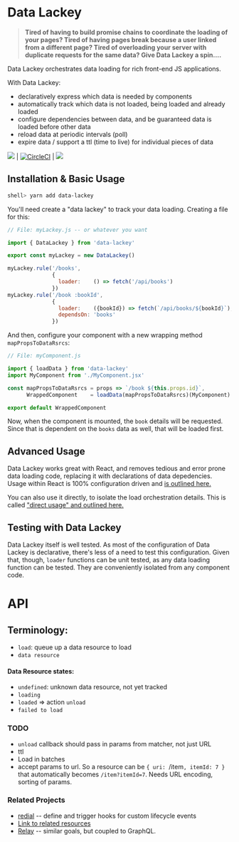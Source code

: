 # Data Lackey

> __Tired of having to build promise chains to coordinate the loading of your pages? 
Tired of having pages break because a user linked from a different page?
Tired of overloading your server with duplicate requests for the same data?
Give Data Lackey a spin....__


Data Lackey orchestrates data loading for rich front-end JS applications. 

With Data Lackey:
* declaratively express which data is needed by components
* automatically track which data is not loaded, being loaded and already loaded
* configure dependencies between data, and be guaranteed data is loaded before other data
* reload data at periodic intervals (poll)
* expire data / support a ttl (time to live) for individual pieces of data

<a href="https://codeclimate.com/github/Verba/data-lackey/maintainability"><img src="https://api.codeclimate.com/v1/badges/562327499c13db5defe0/maintainability" /></a> | [![CircleCI](https://circleci.com/gh/Verba/data-lackey/tree/master.svg?style=svg&circle-token=e5e3ede09f04662995e99094b75e6a0c84914c1a)](https://circleci.com/gh/Verba/data-lackey/tree/master)
 | <a href="https://codeclimate.com/github/Verba/data-lackey/test_coverage"><img src="https://api.codeclimate.com/v1/badges/562327499c13db5defe0/test_coverage" /></a>

## Installation & Basic Usage

```bash
shell> yarn add data-lackey
```
You'll need create a "data lackey" to track your data loading. Creating a file for this:
```js
// File: myLackey.js -- or whatever you want

import { DataLackey } from 'data-lackey'

export const myLackey = new DataLackey()

myLackey.rule('/books',        
              { 
                loader:    () => fetch('/api/books') 
              })
myLackey.rule('/book :bookId', 
              {
                loader:    ({bookId}) => fetch(`/api/books/${bookId}`),
                dependsOn: 'books'
              })
```
And then, configure your component with a new wrapping method `mapPropsToDataRsrcs`:
```js
// File: myComponent.js

import { loadData } from 'data-lackey'
import MyComponent from './MyComponent.jsx'

const mapPropsToDataRsrcs = props => `/book ${this.props.id}`,
      WrappedComponent    = loadData(mapPropsToDataRsrcs)(MyComponent)

export default WrappedComponent
````
Now, when the component is mounted, the `book` details will be requested. Since
that is dependent on the `books` data as well, that will be loaded first.
 


## Advanced Usage

Data Lackey works great with React, and removes tedious and error prone data loading
code, replacing it with declarations of data depedencies. Usage within React is 100% configuration driven and [is outlined here.](./docs/react.md)

You can also use it directly, to isolate the load orchestration details. This is called
["direct usage" and outlined here.](./direct_usage.md)



## Testing with Data Lackey

Data Lackey itself is well tested. As most of the configuration of Data Lackey is declarative, there's
less of a need to test this configuration. Given that, though, `loader` functions can be unit tested, 
as any data loading function can be tested. They are conveniently isolated from any component code.

# API

## Terminology:
 * `load`: queue up a data resource to load
 * `data resource`
#### Data Resource states:
  * `undefined`: unknown data resource, not yet tracked
  * `loading`
  * `loaded` => action `unload`
  * `failed to load`
  


### TODO

* `unload` callback should pass in params from matcher, not just URL
* ttl
* Load in batches
* accept params to url. So a resource can be `{ uri: `/item`, itemId: 7 }`
  that automatically becomes `/item?itemId=7`. Needs URL encoding, sorting of params.


### Related Projects

* [redial](https://github.com/markdalgleish/redial) -- define and trigger hooks for custom lifecycle events
* [Link to related resources](https://medium.com/@dbow1234/expressing-data-dependencies-in-react-43a2004e04bc)
* [Relay](https://facebook.github.io/relay/) -- similar goals, but coupled to GraphQL.
